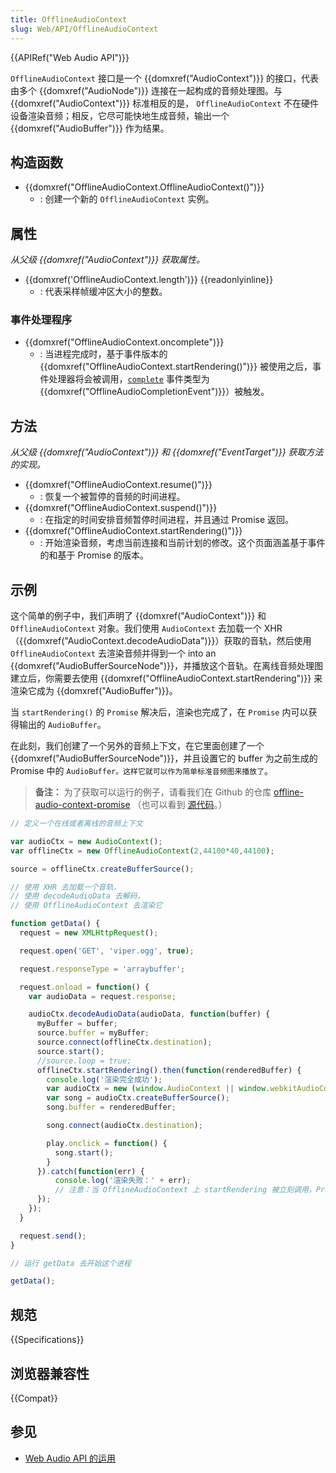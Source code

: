 ```yaml
---
title: OfflineAudioContext
slug: Web/API/OfflineAudioContext
---
```


{{APIRef("Web Audio API")}}

`OfflineAudioContext` 接口是一个 {{domxref("AudioContext")}} 的接口，代表由多个 {{domxref("AudioNode")}} 连接在一起构成的音频处理图。与 {{domxref("AudioContext")}} 标准相反的是， `OfflineAudioContext` 不在硬件设备渲染音频；相反，它尽可能快地生成音频，输出一个 {{domxref("AudioBuffer")}} 作为结果。

## 构造函数

- {{domxref("OfflineAudioContext.OfflineAudioContext()")}}
  - : 创建一个新的 `OfflineAudioContext` 实例。

## 属性

_从父级 {{domxref("AudioContext")}} 获取属性。_

- {{domxref('OfflineAudioContext.length')}} {{readonlyinline}}
  - : 代表采样帧缓冲区大小的整数。

### 事件处理程序

- {{domxref("OfflineAudioContext.oncomplete")}}
  - : 当进程完成时，基于事件版本的{{domxref("OfflineAudioContext.startRendering()")}} 被使用之后，事件处理器将会被调用，[`complete`](/zh-CN/docs/Web/API/OfflineAudioContext/complete_event) 事件类型为 {{domxref("OfflineAudioCompletionEvent")}}）被触发。

## 方法

_从父级 {{domxref("AudioContext")}} 和 {{domxref("EventTarget")}} 获取方法的实现。_

- {{domxref("OfflineAudioContext.resume()")}}
  - : 恢复一个被暂停的音频的时间进程。
- {{domxref("OfflineAudioContext.suspend()")}}
  - : 在指定的时间安排音频暂停时间进程，并且通过 Promise 返回。
- {{domxref("OfflineAudioContext.startRendering()")}}
  - : 开始渲染音频，考虑当前连接和当前计划的修改。这个页面涵盖基于事件的和基于 Promise 的版本。

## 示例

这个简单的例子中，我们声明了 {{domxref("AudioContext")}} 和 `OfflineAudioContext` 对象。我们使用 `AudioContext` 去加载一个 XHR（{{domxref("AudioContext.decodeAudioData")}}）获取的音轨，然后使用 `OfflineAudioContext` 去渲染音频并得到一个 into an {{domxref("AudioBufferSourceNode")}}，并播放这个音轨。在离线音频处理图建立后，你需要去使用 {{domxref("OfflineAudioContext.startRendering")}} 来渲染它成为 {{domxref("AudioBuffer")}}。

当 `startRendering()` 的 `Promise` 解决后，渲染也完成了，在 `Promise` 内可以获得输出的 `AudioBuffer`。

在此刻，我们创建了一个另外的音频上下文，在它里面创建了一个 {{domxref("AudioBufferSourceNode")}}，并且设置它的 buffer 为之前生成的 Promise 中的 `AudioBuffer。这样它就可以作为简单标准音频图来播放了`。

> **备注：** 为了获取可以运行的例子，请看我们在 Github 的仓库 [offline-audio-context-promise](https://mdn.github.io/webaudio-examples/offline-audio-context-promise/) （也可以看到 [源代码](https://github.com/mdn/webaudio-examples/tree/master/offline-audio-context-promise)。）

```js
// 定义一个在线或者离线的音频上下文

var audioCtx = new AudioContext();
var offlineCtx = new OfflineAudioContext(2,44100*40,44100);

source = offlineCtx.createBufferSource();

// 使用 XHR 去加载一个音轨，
// 使用 decodeAudioData 去解码，
// 使用 OfflineAudioContext 去渲染它

function getData() {
  request = new XMLHttpRequest();

  request.open('GET', 'viper.ogg', true);

  request.responseType = 'arraybuffer';

  request.onload = function() {
    var audioData = request.response;

    audioCtx.decodeAudioData(audioData, function(buffer) {
      myBuffer = buffer;
      source.buffer = myBuffer;
      source.connect(offlineCtx.destination);
      source.start();
      //source.loop = true;
      offlineCtx.startRendering().then(function(renderedBuffer) {
        console.log('渲染完全成功');
        var audioCtx = new (window.AudioContext || window.webkitAudioContext)();
        var song = audioCtx.createBufferSource();
        song.buffer = renderedBuffer;

        song.connect(audioCtx.destination);

        play.onclick = function() {
          song.start();
        }
      }).catch(function(err) {
          console.log('渲染失败：' + err);
          // 注意：当 OfflineAudioContext 上 startRendering 被立刻调用，Promise 应该被 reject
      });
    });
  }

  request.send();
}

// 运行 getData 去开始这个进程

getData();
```

## 规范

{{Specifications}}

## 浏览器兼容性

{{Compat}}

## 参见

- [Web Audio API 的运用](/zh-CN/docs/Web/API/Web_Audio_API/Using_Web_Audio_API)
